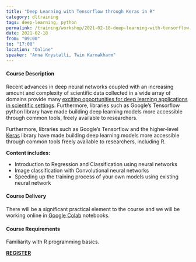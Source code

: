```yaml
---
title: "Deep Learning with Tensorflow through Keras in R"
category: dltraining
tags: deep-learning, python
permalink: /training/workshop/2021-02-18-deep-learning-with-tensorflow-in-r
date: 2021-02-18
from: "09:00"
to: "17:00"
location: "Online"
speaker: "Anna Krystalli, Twin Karmakharm"
---
```


#### Course Description


Recent advances in deep neural networks coupled with an increasing amount and complexity of scientific data collected in a wide array of domains provide many [exciting opportunities for deep learning applications in scientific settings](https://arxiv.org/abs/2003.11755). Furthermore, libraries such as Google’s Tensorflow python library have made building deep learning models more accessible through common tools, freely available to researchers.

Furthermore, libraries such as Google’s Tensorflow and the higher-level [Keras](https://tensorflow.rstudio.com/guide/keras/) library have made building deep learning models more accessible through common tools freely available to researchers, including R.

**Content includes:**

- Introduction to Regression and Classification using neural networks
- Image classification with Convolutional neural networks
- Speeding up the training process of your own models using existing neural network

#### Course Delivery

There will be a significant practical element to the course and we will be working online in [Google Colab](https://colab.research.google.com/) notebooks.

#### Course Requirements

Familiarity with R programming basics.


<div class="social-media-inner container text-center">
            <a href="https://www.eventbrite.co.uk/e/132217446943" class="btn btn-success font-weight-normal btn-wrap">
                <strong>REGISTER</strong>
            </a>
        </div>

